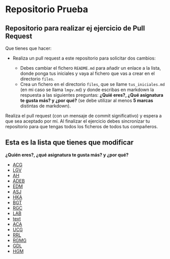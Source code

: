 # Repositorio Prueba

## Repositorio para realizar ej ejercicio de Pull Request

Que tienes que hacer:

* Realiza un pull request a este repositorio para solicitar dos cambios:

    * Debes cambiar el fichero `README.md` para añadir un enlace a la lista, donde ponga tus iniciales y vaya al fichero que vas a crear en el directorio `files`.
    * Crea un  fichero en el directorio `files`, que se llame `tus_iniciales.md` (en mi caso se llama `lmgv.md`) y donde escribas en markdown la respuesta a las siguientes preguntas: **¿Quié eres?, ¿Qué asignatura te gusta más? y ¿por qué?** (se debe utilizar al menos **5 marcas** distintas de markdown).

Realiza el pull request (con un mensaje de commit significativo) y espera a que sea aceptado por mí. Al finalizar el ejercicio debes sincronizar tu repositorio para que tengas todos los ficheros de todos tus compañeros.

## Esta es la lista que tienes que modificar

**¿Quién eres?, ¿qué asignatura te gusta más? y ¿por qué?**

* [ACG](files/ACG.md)
* [LGV](files/LGV.md)
* [AH](files/AH.md)
* [ADEB](files/ADEB.md)
* [EDM](files/EDM.md)
* [ASJ](files/ASJ.md)
* [HKA](files/HKA.md)
* [BGT](files/BGT.md)
* [RGC](files/RGC.md)
* [LAB](files/LAB.md)
* [text](files/RI.md)
* [ACA](files/ACA.md)
* [UCG](files/UCG.md)
* [RRL](files/RRL.md)
* [RGMG](files/RGMG.md)
* [GDL](files/GDL.md)
* [HGM](files/HGM.md)

